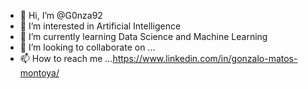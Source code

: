 - 👋 Hi, I’m @G0nza92
- 👀 I’m interested in Artificial Intelligence
- 🌱 I’m currently learning Data Science and Machine Learning
- 💞️ I’m looking to collaborate on ...
- 📫 How to reach me ...https://www.linkedin.com/in/gonzalo-matos-montoya/

<!---
G0nza92/G0nza92 is a ✨ special ✨ repository because its `README.md` (this file) appears on your GitHub profile.
You can click the Preview link to take a look at your changes.
--->
